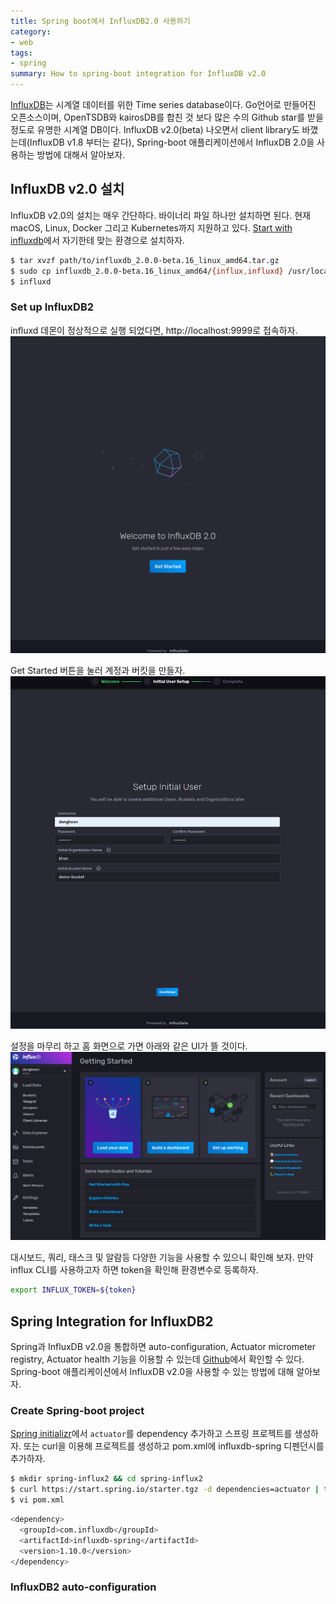 ```yaml
---
title: Spring boot에서 InfluxDB2.0 사용하기
category:
- web
tags:
- spring
summary: How to spring-boot integration for InfluxDB v2.0
---
```

[InfluxDB](https://www.influxdata.com/products/influxdb-overview/)는 시계열 데이터를 위한 Time series database이다. Go언어로 만들어진 오픈소스이며, OpenTSDB와 kairosDB를 합친 것 보다 많은 수의 Github star를 받을 정도로 유명한 시계열 DB이다. InfluxDB v2.0(beta) 나오면서 client library도 바꼈는데(InfluxDB v1.8 부터는 같다), Spring-boot 애플리케이션에서 InfluxDB 2.0을 사용하는 방법에 대해서 알아보자.

## InfluxDB v2.0 설치
InfluxDB v2.0의 설치는 매우 간단하다. 바이너리 파일 하나만 설치하면 된다. 현재 macOS, Linux, Docker 그리고 Kubernetes까지 지원하고 있다. [Start with influxdb](https://v2.docs.influxdata.com/v2.0/get-started/#start-with-influxdb-oss)에서 자기한테 맞는 환경으로 설치하자.

```bash
$ tar xvzf path/to/influxdb_2.0.0-beta.16_linux_amd64.tar.gz
$ sudo cp influxdb_2.0.0-beta.16_linux_amd64/{influx,influxd} /usr/local/bin/
$ influxd
```

### Set up InfluxDB2
influxd 데몬이 정상적으로 실행 되었다면, http://localhost:9999로 접속하자.
![influxdb get started](/assets/img/posts/2020-08-08-spring-boot-influxdb2-get-started.png)

Get Started 버튼을 눌러 계정과 버킷을 만들자.
![influxdb initialize](/assets/img/posts/2020-08-08-spring-boot-influxdb2-initialize.png)

설정을 마무리 하고 홈 화면으로 가면 아래와 같은 UI가 뜰 것이다.
![influxdb home](/assets/img/posts/2020-08-08-spring-boot-influxdb2-home.png)

대시보드, 쿼리, 태스크 및 알람등 다양한 기능을 사용할 수 있으니 확인해 보자. 만약 influx CLI를 사용하고자 하면 token을 확인해 환경변수로 등록하자.
```bash
export INFLUX_TOKEN=${token}
```

## Spring Integration for InfluxDB2
Spring과 InfluxDB v2.0을 통합하면 auto-configuration, Actuator micrometer registry, Actuator health 기능을 이용할 수 있는데 [Github](https://github.com/influxdata/influxdb-client-java/tree/master/spring)에서 확인할 수 있다.  
Spring-boot 애플리케이션에서 InfluxDB v2.0을 사용할 수 있는 방법에 대해 알아보자.

### Create Spring-boot project
[Spring initializr](https://start.spring.io/)에서 `actuator`를 dependency 추가하고 스프링 프로젝트를 생성하자.
또는 curl을 이용해 프로젝트를 생성하고 pom.xml에 influxdb-spring 디펜던시를 추가하자.
```bash
$ mkdir spring-influx2 && cd spring-influx2
$ curl https://start.spring.io/starter.tgz -d dependencies=actuator | tar -xzvf -
$ vi pom.xml
```
```bash
<dependency>
  <groupId>com.influxdb</groupId>
  <artifactId>influxdb-spring</artifactId>
  <version>1.10.0</version>
</dependency>
```

### InfluxDB2 auto-configuration